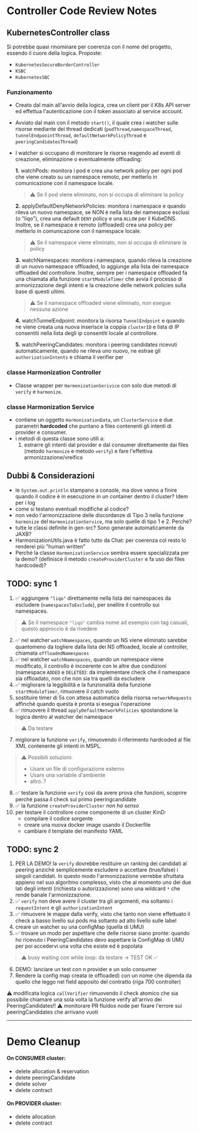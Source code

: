 # Controller Code Review Notes
## KubernetesController class
Si potrebbe quasi rinominare per coerenza con il nome del progetto, essendo il cuore della logica. Proposte:
- `KubernetesSecureBorderController`
- `KSBC`
- `KubernetesSBC`

### Funzionamento
- Creato dal main all'avvio della logica, crea un client per il K8s API server ed effettua l'autenticazione con il token associato al service account.
- Avviato dal main con il metodo `start()`, il quale crea i watcher sulle risorse mediante dei thread dedicati (`podThread`,`namespaceThread`, `tunnelEndpoointThread`, `defaultNetworkPolicyThread` e `peeringCandidatesThread`)
- I watcher si occupano di monitorare le risorse reagendo ad eventi di creazione, eliminazione o eventualmente offloading:
    
    **1.** watchPods: monitora i pod e crea una network policy per ogni pod che viene creato su un namespace remoto, per metterlo in comunicazione con il namespace locale.
    >   ⚠️ Se il pod viene eliminato, non si occupa di eliminare la policy

    **2.** applyDefaultDenyNetworkPolicies: monitora i namespace e quando rileva un nuovo namespace, se NON è nella lista dei namespace esclusi (o "liqo"), crea una default `DENY` policy e una `ALLOW` per il KubeDNS. Inoltre, se il namespace è remoto (offloaded) crea una policy per metterlo in comunicazione con il namespace locale.
                
    >   ⚠️ Se il namespace viene eliminato, non si occupa di eliminare la policy

    **3.** watchNamespaces: monitora i namespace, quando rileva la creazione di un nuovo namespace offloaded, lo aggiunge alla lista dei namespace offloaded del controllore. Inoltre, sempre per i namespace offloaded fa una chiamata alla funzione `startModuleTimer` che avvia il processo di armonizzazione degli intenti e la creazione delle network policies sulla base di questi ultimi.
                
    >   ⚠️ Se il namespace offloaded viene eliminato, non esegue nessuna azione

    **4.** watchTunnelEndpoint: monitora la risorsa `TunnelEndpoint` e quando ne viene creata una nuova inserisce la coppia `clusterID` e lista di IP consentiti nella lista degli ip consentiti locale al controllore. 

    **5.** watchPeeringCandidates: monitora i peering candidates ricevuti automaticamente, quando ne rileva uno nuovo, ne estrae gli `authorizationIntents` e chiama il verifier per 

### classe Harmonization Controller 
- Classe wrapper per `HarmonizationSerivice` con solo due metodi di `verify` e `harmonize`.

### classe Harmonization Service
- contiene un oggetto `HarmonizationData`, un `ClusterService` e due parametri **hardcoded** che puntano a files contenenti gli intenti di provider e consumer.
- i metodi di questa classe sono utili a:
    1. estrarre gli intenti dal provider e dal consumer direttamente dai files (metodo `harmonize` e metodo `verify`) e fare l'effettiva armonizzazione/vreifica

## Dubbi & Considerazioni
- le `System.out.println` stampano a console, ma dove vanno a finire quando il codice è in esecuzione in un container dentro il cluster? Idem per i log
- come si testano eventuali modifiche al codice?
- non vedo l'armonizzazione delle discordanze di Tipo 3 nella funzione `harmonize` del `HarmonizationService`, ma solo quelle di tipo 1 e 2. Perché?
- tutte le classi definite in gen-src? Sono generate automaticamente da JAXB?
- HarmonizationUtils.java è fatto tutto da Chat: per coerenza col resto lo renderei più "human written"
- Perchè la classe `HarmonizationService` sembra essere specializzata per la demo? (definisce il metodo `createProviderCluster` e fa uso dei files hardcoded)?

## TODO: sync 1
1. ✅ aggiungere `"liqo"` direttamente nella lista dei namespaces da escludere (`namespacesToExclude`), per snellire il controllo sui namespaces.
>   ⚠️ Se il namespace `"liqo"` cambia nome ad esempio con tag casuali, questo approccio è da rivedere
2. ✅ nel watcher `watchNamespaces`, quando un NS viene eliminato sarebbe quantomeno da togliere dalla lista dei NS offloaded, locale al controller, chiamata `offloadedNamespaces`
3. ✅ nel watcher `watchNamespaces`, quando un namespace viene modificato, il controllo è incoerente con le altre due condizioni (namespace `ADDED` e `DELETED`): da implementare check che il namespace sia offloadato, non che non sia tra quelli da escludere
4. ✅ migliorare la leggibilità e la funzionalità della funzione `startModuleTimer`, rimuovere il catch vuoto
5.  sostituire timer di 5s con attesa automatica della risorsa `networkRequests` affinchè quando questa è pronta si esegua l'operazione
6. ✅ rimuovere il thread `applyDefaultNetworkPolicies` spostandone la logica dentro al watcher dei namespace
>   ⚠️ Da testare
7. migliorare la funzione `verify`, rimuovendo il riferimento hardcoded al file XML contenente gli intenti in MSPL.
>   ⚠️ Possibili soluzioni:
>    - Usare un file di configurazione esterno
>    - Usare una variabile d'ambiente
>    - altro..?
8. ✅ testare la funzione `verify` così da avere prova che funzioni, scoprire perchè passa il check sul primo peeringcandidate
9. ✅ la funzione `createProviderCluster` *non ha senso* 
10. per testare il controllore come componente di un cluster KinD: 
    - compilare il codice sorgente
    - creare una nuova docker image usando il Dockerfile
    - cambiare il template del manifesto YAML

## TODO: sync 2
1. PER LA DEMO! la `verify` dovrebbe restituire un ranking dei candidati al peering anzichè semplicemente escludere o accettare (true/false) i singoli candidati. In questo modo l'armonizzazione verrebbe sfruttata appieno nel suo algoritmo complesso, visto che al momento uno dei due lati degli intenti (richiesta o autorizzazione) sono una wildcard `*` che rende banale l'armonizzazione.
2. ✅ `verify` non deve avere il cluster tra gli argomenti, ma soltanto i `requestIntent` e gli `authorizationIntent`
3. ✅ rimuovere le mappe dalla verify, visto che tanto non viene effettuato il check a basso livello sui pods ma soltanto ad alto livello sulle label
4.  creare un watcher su una configMap (quella di UMU)
5. ✅ trovare un modo per aspettare che delle risorse siano pronte: quando ho ricevuto i PeeringCandidates devo aspettare la ConfigMap di UMU per poi accedervi una volta che esiste ed è popolata
>   ⚠️ busy waiting con while loop: da testare -> TEST OK ✅
6. DEMO: lanciare un test con n provider e un solo consumer 
7. Rendere la config map creata (e offloaded) con un nome che dipenda da quello che leggo nel field apposito del contratto (riga 700 controller)

⚠️ modificata logica `callVerifier` rimuovendo il check atomico che sia possibile chiamare una sola volta la funzione verify all'arrivo dei PeeringCandidates!! 
⚠️ monitorare PR fluidos node per fixare l'errore sui peeringCandidates che arrivano vuoti

---

# Demo Cleanup
#### On CONSUMER cluster:
- delete allocation & reservation
- delete peeringCandidate
- delete solver 
- delete contract

#### On PROVIDER cluster: 
- delete allocation
- delete contract